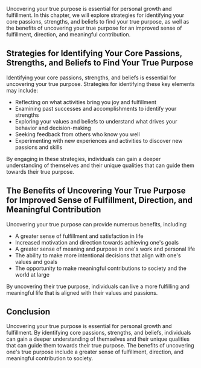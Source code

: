 
Uncovering your true purpose is essential for personal growth and fulfillment. In this chapter, we will explore strategies for identifying your core passions, strengths, and beliefs to find your true purpose, as well as the benefits of uncovering your true purpose for an improved sense of fulfillment, direction, and meaningful contribution.

Strategies for Identifying Your Core Passions, Strengths, and Beliefs to Find Your True Purpose
-----------------------------------------------------------------------------------------------

Identifying your core passions, strengths, and beliefs is essential for uncovering your true purpose. Strategies for identifying these key elements may include:

* Reflecting on what activities bring you joy and fulfillment
* Examining past successes and accomplishments to identify your strengths
* Exploring your values and beliefs to understand what drives your behavior and decision-making
* Seeking feedback from others who know you well
* Experimenting with new experiences and activities to discover new passions and skills

By engaging in these strategies, individuals can gain a deeper understanding of themselves and their unique qualities that can guide them towards their true purpose.

The Benefits of Uncovering Your True Purpose for Improved Sense of Fulfillment, Direction, and Meaningful Contribution
----------------------------------------------------------------------------------------------------------------------

Uncovering your true purpose can provide numerous benefits, including:

* A greater sense of fulfillment and satisfaction in life
* Increased motivation and direction towards achieving one's goals
* A greater sense of meaning and purpose in one's work and personal life
* The ability to make more intentional decisions that align with one's values and goals
* The opportunity to make meaningful contributions to society and the world at large

By uncovering their true purpose, individuals can live a more fulfilling and meaningful life that is aligned with their values and passions.

Conclusion
----------

Uncovering your true purpose is essential for personal growth and fulfillment. By identifying core passions, strengths, and beliefs, individuals can gain a deeper understanding of themselves and their unique qualities that can guide them towards their true purpose. The benefits of uncovering one's true purpose include a greater sense of fulfillment, direction, and meaningful contribution to society.
